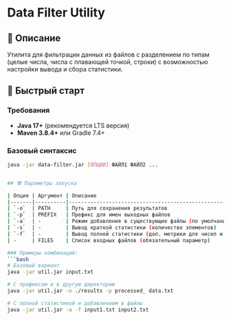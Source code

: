 # Data Filter Utility

## 📌 Описание
Утилита для фильтрации данных из файлов с разделением по типам (целые числа, числа с плавающей точкой, строки) с возможностью настройки вывода и сбора статистики.

## 🚀 Быстрый старт

### Требования
- **Java 17+** (рекомендуется LTS версия)
- **Maven 3.8.4+** или Gradle 7.4+

### Базовый синтаксис
```bash
java -jar data-filter.jar [ОПЦИИ] ФАЙЛ1 ФАЙЛ2 ...


## 🛠 Параметры запуска

| Опция | Аргумент | Описание                                                                 | Пример использования          |
|-------|----------|--------------------------------------------------------------------------|--------------------------------|
| `-o`  | PATH     | Путь для сохранения результатов                                         | `-o ./output`                 |
| `-p`  | PREFIX   | Префикс для имен выходных файлов                                        | `-p result_`                  |
| `-a`  | -        | Режим добавления в существующие файлы (по умолчанию - перезапись)      | `-a`                          |
| `-s`  | -        | Вывод краткой статистики (количество элементов)                         | `-s`                          |
| `-f`  | -        | Вывод полной статистики (доп. метрики для чисел и строк)                | `-f`                          |
| -     | FILES    | Список входных файлов (обязательный параметр)                          | `file1.txt file2.txt`         |

### Примеры комбинаций:
```bash
# Базовый вариант
java -jar util.jar input.txt

# С префиксом и в другую директорию
java -jar util.jar -o ./results -p processed_ data.txt

# С полной статистикой и добавлением в файлы
java -jar util.jar -a -f input1.txt input2.txt

